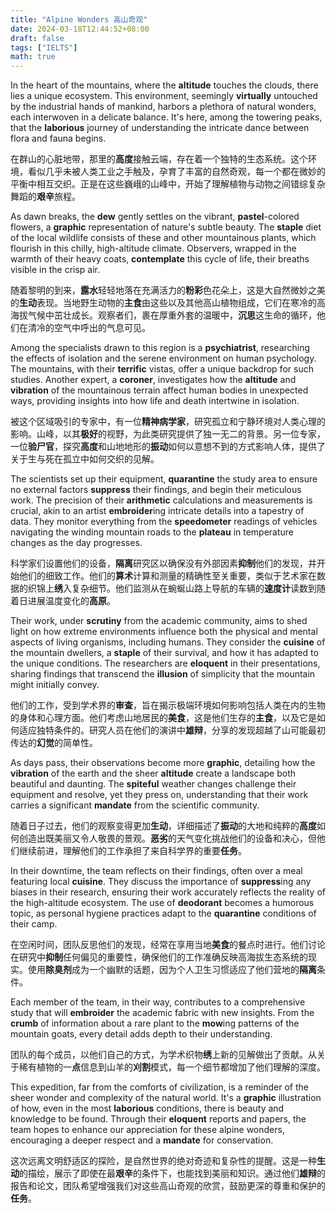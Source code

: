 ```yaml
---
title: "Alpine Wonders 高山奇观"
date: 2024-03-18T12:44:52+08:00
draft: false
tags: ["IELTS"]
math: true
---
```


In the heart of the mountains, where the **altitude** touches the clouds, there lies a unique ecosystem. This environment, seemingly **virtually** untouched by the industrial hands of mankind, harbors a plethora of natural wonders, each interwoven in a delicate balance. It's here, among the towering peaks, that the **laborious** journey of understanding the intricate dance between flora and fauna begins.

在群山的心脏地带，那里的**高度**接触云端，存在着一个独特的生态系统。这个环境，看似几乎未被人类工业之手触及，孕育了丰富的自然奇观，每一个都在微妙的平衡中相互交织。正是在这些巍峨的山峰中，开始了理解植物与动物之间错综复杂舞蹈的**艰辛**旅程。

As dawn breaks, the **dew** gently settles on the vibrant, **pastel**-colored flowers, a **graphic** representation of nature's subtle beauty. The **staple** diet of the local wildlife consists of these and other mountainous plants, which flourish in this chilly, high-altitude climate. Observers, wrapped in the warmth of their heavy coats, **contemplate** this cycle of life, their breaths visible in the crisp air.

随着黎明的到来，**露水**轻轻地落在充满活力的**粉彩**色花朵上，这是大自然微妙之美的**生动**表现。当地野生动物的**主食**由这些以及其他高山植物组成，它们在寒冷的高海拔气候中茁壮成长。观察者们，裹在厚重外套的温暖中，**沉思**这生命的循环，他们在清冷的空气中呼出的气息可见。

Among the specialists drawn to this region is a **psychiatrist**, researching the effects of isolation and the serene environment on human psychology. The mountains, with their **terrific** vistas, offer a unique backdrop for such studies. Another expert, a **coroner**, investigates how the **altitude** and **vibration** of the mountainous terrain affect human bodies in unexpected ways, providing insights into how life and death intertwine in isolation.

被这个区域吸引的专家中，有一位**精神病学家**，研究孤立和宁静环境对人类心理的影响。山峰，以其**极好**的视野，为此类研究提供了独一无二的背景。另一位专家，一位**验尸官**，探究**高度**和山地地形的**振动**如何以意想不到的方式影响人体，提供了关于生与死在孤立中如何交织的见解。

The scientists set up their equipment, **quarantine** the study area to ensure no external factors **suppress** their findings, and begin their meticulous work. The precision of their **arithmetic** calculations and measurements is crucial, akin to an artist **embroider**ing intricate details into a tapestry of data. They monitor everything from the **speedometer** readings of vehicles navigating the winding mountain roads to the **plateau** in temperature changes as the day progresses.

科学家们设置他们的设备，**隔离**研究区以确保没有外部因素**抑制**他们的发现，并开始他们的细致工作。他们的**算术**计算和测量的精确性至关重要，类似于艺术家在数据的织锦上**绣**入复杂细节。他们监测从在蜿蜒山路上导航的车辆的**速度计**读数到随着日进展温度变化的**高原**。

Their work, under **scrutiny** from the academic community, aims to shed light on how extreme environments influence both the physical and mental aspects of living organisms, including humans. They consider the **cuisine** of the mountain dwellers, a **staple** of their survival, and how it has adapted to the unique conditions. The researchers are **eloquent** in their presentations, sharing findings that transcend the **illusion** of simplicity that the mountain might initially convey.

他们的工作，受到学术界的**审查**，旨在揭示极端环境如何影响包括人类在内的生物的身体和心理方面。他们考虑山地居民的**美食**，这是他们生存的**主食**，以及它是如何适应独特条件的。研究人员在他们的演讲中**雄辩**，分享的发现超越了山可能最初传达的**幻觉**的简单性。

As days pass, their observations become more **graphic**, detailing how the **vibration** of the earth and the sheer **altitude** create a landscape both beautiful and daunting. The **spiteful** weather changes challenge their equipment and resolve, yet they press on, understanding that their work carries a significant **mandate** from the scientific community.

随着日子过去，他们的观察变得更加**生动**，详细描述了**振动**的大地和纯粹的**高度**如何创造出既美丽又令人敬畏的景观。**恶劣**的天气变化挑战他们的设备和决心，但他们继续前进，理解他们的工作承担了来自科学界的重要**任务**。

In their downtime, the team reflects on their findings, often over a meal featuring local **cuisine**. They discuss the importance of **suppress**ing any biases in their research, ensuring their work accurately reflects the reality of the high-altitude ecosystem. The use of **deodorant** becomes a humorous topic, as personal hygiene practices adapt to the **quarantine** conditions of their camp.

在空闲时间，团队反思他们的发现，经常在享用当地**美食**的餐点时进行。他们讨论在研究中**抑制**任何偏见的重要性，确保他们的工作准确反映高海拔生态系统的现实。使用**除臭剂**成为一个幽默的话题，因为个人卫生习惯适应了他们营地的**隔离**条件。

Each member of the team, in their way, contributes to a comprehensive study that will **embroider** the academic fabric with new insights. From the **crumb** of information about a rare plant to the **mow**ing patterns of the mountain goats, every detail adds depth to their understanding.

团队的每个成员，以他们自己的方式，为学术织物**绣**上新的见解做出了贡献。从关于稀有植物的一**点**信息到山羊的**刈割**模式，每一个细节都增加了他们理解的深度。

This expedition, far from the comforts of civilization, is a reminder of the sheer wonder and complexity of the natural world. It's a **graphic** illustration of how, even in the most **laborious** conditions, there is beauty and knowledge to be found. Through their **eloquent** reports and papers, the team hopes to enhance our appreciation for these alpine wonders, encouraging a deeper respect and a **mandate** for conservation.

这次远离文明舒适区的探险，是自然世界的绝对奇迹和复杂性的提醒。这是一种**生动**的描绘，展示了即使在最**艰辛**的条件下，也能找到美丽和知识。通过他们**雄辩**的报告和论文，团队希望增强我们对这些高山奇观的欣赏，鼓励更深的尊重和保护的**任务**。
